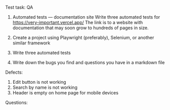 Test task: QA

1. Automated tests — documentation site
Write three automated tests for https://very-important.vercel.app/
The link is to a website with documentation that may soon grow to hundreds of pages in
size.

1. Create a project using Playwright (preferably), Selenium, or another similar
framework
2. Write three automated tests
3. Write down the bugs you find and questions you have in a markdown file

Defects:

1. Edit button is not working
2. Search by name is not working
3. Header is empty on home page for mobile devices

Questions:




